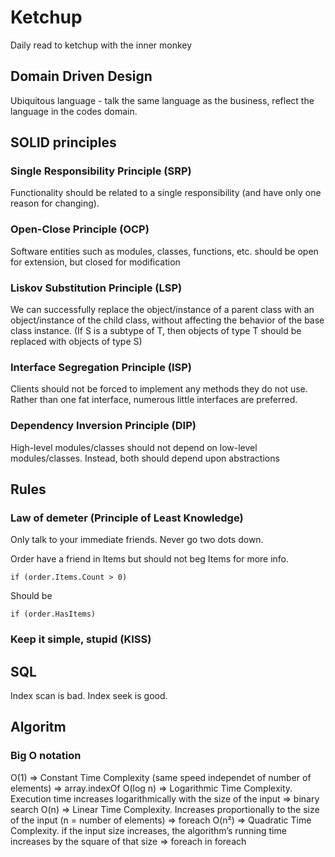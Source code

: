 # Ketchup
Daily read to ketchup with the inner monkey

## Domain Driven Design
Ubiquitous language - talk the same language as the business, reflect the language in the codes domain.

## SOLID principles

### Single Responsibility Principle (SRP)
Functionality should be related to a single responsibility (and have only one reason for changing).

### Open-Close Principle (OCP)
Software entities such as modules, classes, functions, etc. should be open for extension, but closed for modification

### Liskov Substitution Principle (LSP)
We can successfully replace the object/instance of a parent class with an object/instance of the child class, without affecting the behavior of the base class instance.
(If S is a subtype of T, then objects of type T should be replaced with objects of type S)

### Interface Segregation Principle (ISP)
Clients should not be forced to implement any methods they do not use. Rather than one fat interface, numerous little interfaces are preferred.

### Dependency Inversion Principle (DIP)
High-level modules/classes should not depend on low-level modules/classes. Instead, both should depend upon abstractions

## Rules

### Law of demeter (Principle of Least Knowledge)
Only talk to your immediate friends.
Never go two dots down.

Order have a friend in Items but should not beg Items for more info.
~~~ 
if (order.Items.Count > 0)
~~~ 
Should be
~~~ 
if (order.HasItems)
~~~ 

### Keep it simple, stupid (KISS)

## SQL

Index scan is bad. Index seek is good.

## Algoritm

### Big O notation

O(1) => Constant Time Complexity (same speed independet of number of elements) => array.indexOf
O(log n) => Logarithmic Time Complexity. Execution time increases logarithmically with the size of the input => binary search
O(n) => Linear Time Complexity. Increases proportionally to the size of the input (n = number of elements) => foreach
O(n²) => Quadratic Time Complexity. if the input size increases, the algorithm’s running time increases by the square of that size => foreach in foreach